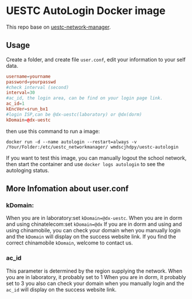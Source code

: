 # UESTC AutoLogin Docker image
This repo base on [uestc-network-manager](https://github.com/wmdscjhdpy/uestc-network-manager).
## Usage
Create a folder, and create file `user.conf`, edit your information to your self data.
```conf
username=yourname
password=yourpasswd
#check interval (second)
interval=30
#ac_id, the login area, can be find on your login page link.
ac_id=1
kEncVer=srun_bx1
#login ISP,can be @dx-uestc(laboratory) or @dx(dorm)
kDomain=@dx-uestc
```
then use this command to run a image:
```
docker run -d --name autologin --restart=always -v /Your/Folder:/etc/uestc_networkmanager/ wmdscjhdpy/uestc-autologin
```
If you want to test this image, you can manually logout the school network, then start the container and use `docker logs autologin` to see the autologing status.

## More Infomation about user.conf
### kDomain:
When you are in laboratory:set `kDomain=@dx-uestc`.
When you are in dorm and using chinatelecom:set `kDomain=@dx`
If you are in dorm and using and using chinamobile, you can check your domain when you manually login and the `kDomain` will display on the success website link. If you find the correct chinamobile `kDomain`, welcome to contact us.

### ac_id
This parameter is determined by the region supplying the network.
When you are in laboratory, it probably set to 1
When you are in dorm, it probably set to 3
you also can check your domain when you manually login and the `ac_id` will display on the success website link.